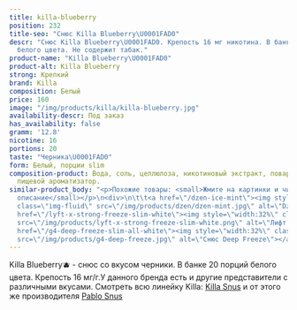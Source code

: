 ```yaml
---
title: killa-blueberry
position: 232
title-seo: "Снюс Killa Blueberry\U0001FAD0"
descr: "Снюс Killa Blueberry\U0001FAD0. Крепость 16 мг никотина. В банке 20 порций
  белого цвета. Не содержит табак."
product-name: "Killa Blueberry\U0001FAD0"
product-alt: Killa Blueberry
strong: Крепкий
brand: Killa
composition: Белый
price: 160
image: "/img/products/killa/killa-blueberry.jpg"
availability-descr: Под заказ
has_availability: false
gramm: '12.8'
nicotine: 16
portions: 20
taste: "Черника\U0001FAD0"
form: Белый, порции slim
composition-product: Вода, соль, целлюлоза, никотиновый экстракт, поваренная сода,
  пищевой ароматизатор.
similar-product_body: "<p>Похожие товары: <small>Жмите на картинки и читайте полное
  описание</small></p>\n<div>\n\t\t<a href=\"/dzen-ice-mint\"><img style=\"width:32%\"
  class=\"img-fluid\" src=\"/img/products/dzen/dzen-mint.jpg\" alt=\"Dzen Ice Mint\"></a>\n\t\t<a
  href=\"/lyft-x-strong-freeze-slim-white\"><img style=\"width:32%\" class=\"img-fluid\"
  src=\"/img/products/lyft-x-strong-freeze-slim-white.png\" alt=\"Лифт фриз\"></a>\n<a
  href=\"/g4-deep-freeze-slim-all-white\"><img style=\"width:32%\" class=\"img-fluid\"
  src=\"/img/products/g4-deep-freeze.jpg\" alt=\"Снюс Deep Freeze\"></a>\n</div>"
---
```


Killa Blueberry🫐 - снюс со вкусом черники. В банке 20 порций белого цвета. Крепость 16 мг/г.У данного бренда есть и другие представители c различными вкусами. Смотреть всю линейку Killa: <a href="/killa-snus">Killa Snus</a> и от этого же производителя <a href="/pablo-snus">Pablo Snus</a>